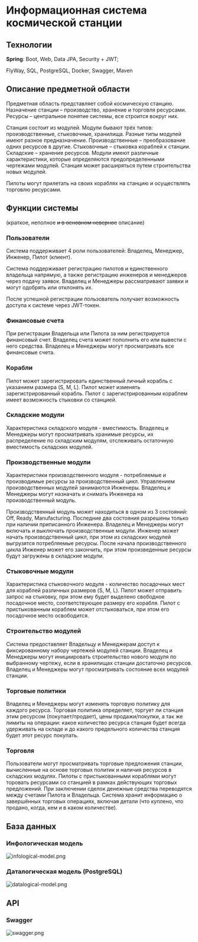 # Информационная система космической станции

## Технологии

**Spring**: Boot, Web, Data JPA, Security + JWT;

FlyWay, SQL, PostgreSQL, Docker, Swagger, Maven

## Описание предметной области

Предметная область представляет собой космическую станцию. 
Назначение станции – производство, хранение и торговля ресурсами. 
Ресурсы – центральное понятие системы, все строится вокруг них.

Станция состоит из модулей. 
Модули бывают трёх типов: 
производственные, стыковочные, хранилища. 
Разные типы модулей имеют разное предназначение. 
Производственные – преобразование одних ресурсов в другие. 
Стыковочные – стыковка кораблей к станции. Складские – хранение ресурсов.
Модули имеют различные характеристики, которые определяются предопределенными чертежами модулей.
Станция может расширяться путем строительства новых модулей. 

Пилоты могут прилетать на своих кораблях на станцию и осуществлять торговлю ресурсами.

## Функции системы

(краткое, неполное ~~и в основном неверное~~ описание)

### Пользователи

Система поддерживает 4 роли пользователей: Владелец, Менеджер, Инженер, Пилот (клиент). 

Система поддерживает регистрацию пилотов и единственного владельца напрямую, 
а также регистрацию инженеров и менеджеров через подачу заявок. 
Владелец и Менеджеры рассматривают заявки и могут одобрять или отклонять их.

После успешной регистрации пользователь получает возможность доступа к системе через JWT-токен.

### Финансовые счета

При регистрации Владельца или Пилота за ним регистрируется финансовый счет.
Владелец счета может пополнить его или вывести с него средства.
Владелец и Менеджеры могут просматривать все финансовые счета.

### Корабли

Пилот может зарегистрировать единственный личный корабль с указанием размера (S, M, L). 
Пилот может изменять зарегистрированный корабль.
Пилот с зарегистрированным кораблем имеет возможность стыковки со станцией.

### Складские модули

Характеристика складского модуля - вместимость.
Владелец и Менеджеры могут просматривать хранимые ресурсы, 
их распределение по складским модулям,
отслеживать остаточную вместимость складских модулей.

### Производственные модули

Характеристики производственного модуля - потребляемые и производимые ресурсы
за производственный цикл.
Управлением производственных модулей занимаются Инженеры.
Владелец и Менеджеры могут назначать и снимать Инженера на производственный модуль.

Производственный модуль может находиться в одном из 3 состояний: Off, Ready, Manufacturing.
Последние два состояния разрешены только при наличии приписанного Инженера.
Владелец и Менеджеры могут включать и выключать производственные модули.
Инженер может начать производственный цикл, 
при этом из складских модулей выгрузятся потребляемые ресурсы.
После начала производственного цикла Инженер может его закончить,
при этом произведенные ресурсы будут загружены в складские модули.

### Стыковочные модули

Характеристика стыковочного модуля - количество посадочных мест для кораблей различных размеров (S, M, L).
Пилот может отправить запрос на стыковку,
при этом ему будет выделено свободное посадочное место,
соответствующее размеру его корабля.
Пилот с пристыкованным кораблем может отстыковаться,
при этом его посадочное место освободится.

### Строительство модулей

Система предоставляет Владельцу и Менеджерам доступ к фиксированному набору чертежей модулей станции.
Владелец и Менеджеры могут инициировать строительство нового модуля
по выбранному чертежу, если в хранилищах станции достаточно ресурсов.
Владелец и Менеджеры могут просматривать состояние всех модулей станции.

### Торговые политики

Владелец и Менеджеры могут изменять торговую политику для каждого ресурса.
Торговая политика определяет, торгует ли станция этим ресурсом (покупает/продает), 
цены продажи/покупки, а так же лимиты на операции:
какое количество ресурса станция будет всегда удерживать на складе 
и до какого предельного количества станция будет этот ресурс покупать.

### Торговля

Пользователи могут просматривать торговые предложения станции,
вычисленные на основе торговых политик и наличия ресурсов в складских модулях.
Пилоты с пристыкованными кораблями могут торовать ресурсами со станцией
в рамках действующих торговых предложений. 
При заключении сделок денежные средства переводятся между счетами Пилота и Владельца.
Система хранит информацию о завершённых торговых операциях, включая детали 
(что куплено, что продано, когда, кем и в каком количестве).

## База данных

### Инфологическая модель
![infological-model.png](docs/database/infological-model-dark.png)

### Даталогическая модель (PostgreSQL)
![datalogical-model.png](docs/database/datalogical-model-dark.png)

## API

### Swagger
![swagger.png](docs/api/swagger.png)
